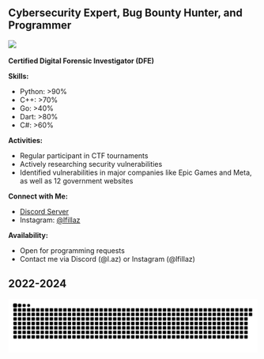 ## Cybersecurity Expert, Bug Bounty Hunter, and Programmer

<p align="left">
  <img src="lfillazme.gif">
</p>

**Certified Digital Forensic Investigator (DFE)**

**Skills:**
- Python: >90%
- C++: >70%
- Go: >40%
- Dart: >80%
- C#: >60%

**Activities:**
- Regular participant in CTF tournaments
- Actively researching security vulnerabilities
- Identified vulnerabilities in major companies like Epic Games and Meta, as well as 12 government websites

**Connect with Me:**
- [Discord Server](https://discord.gg/tpbVvUgcE3)
- Instagram: [@lfillaz](https://www.instagram.com/lfillaz)

**Availability:**
- Open for programming requests
- Contact me via Discord (@l.az) or Instagram (@lfillaz)

## 2022-2024
![Snake animation](laz.svg)
